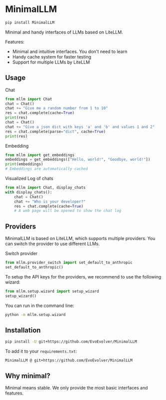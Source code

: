 # MinimalLLM

```bash
pip install MinimalLLM
```

Minimal and handy interfaces of LLMs based on LiteLLM.

Features:
- Minimal and intuitive interfaces. You don't need to learn
- Handy cache system for faster testing
- Support for multiple LLMs by LiteLLM

## Usage

Chat
```python
from mllm import Chat
chat = Chat()
chat += "Give me a random number from 1 to 10"
res = chat.complete(cache=True)
print(res)
chat = Chat()
chat += "Give a json dict with keys 'a' and 'b' and values 1 and 2"
res = chat.complete(parse="dict", cache=True)
print(res)
```

Embedding
```python
from mllm import get_embeddings
embeddings = get_embeddings(["Hello, world!", "Goodbye, world!"])
print(embeddings)
# Embeddings are automatically cached
```


Visualized Log of chats
```python
from mllm import Chat, display_chats
with display_chats():
    chat = Chat()
    chat += "Who is your developer?"
    res = chat.complete(cache=True)
    # A web page will be opened to show the chat log
```


## Providers

MinimalLLM is based on LiteLLM, which supports multiple providers. You can switch the provider to use different LLMs.

Switch provider
```python
from mllm.provider_switch import set_default_to_anthropic
set_default_to_anthropic()
```

To setup the API keys for the providers, we recommend to use the following wizard:
```python
from mllm.setup.wizard import setup_wizard
setup_wizard()
```
You can run in the command line:
```bash
python -m mllm.setup.wizard
```

## Installation

```bash
pip install -U git+https://github.com/EvoEvolver/MinimalLLM
```

To add it to your `requirements.txt`:
```
MinimalLLM @ git+https://github.com/EvoEvolver/MinimalLLM
```

## Why minimal?

Minimal means stable. We only provide the most basic interfaces and features.
